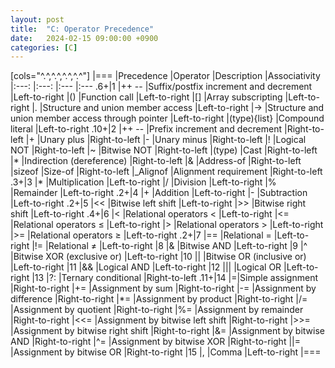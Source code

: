 ```yaml
---
layout: post
title:  "C: Operator Precedence"
date:   2024-02-15 09:00:00 +0900
categories: [C]
---
```


[cols="^.^,^.^,^.^,^.^"]
|===
|Precedence |Operator |Description |Associativity
|:---: |:---: |:--- |:---
.6+|1 |++ -- |Suffix/postfix increment and decrement |Left-to-right
|() |Function call |Left-to-right
|[] |Array subscripting |Left-to-right
|. |Structure and union member access |Left-to-right
|-> |Structure and union member access through pointer |Left-to-right
|(type){list} |Compound literal |Left-to-right
.10+|2 |++ -- |Prefix increment and decrement |Right-to-left
|+ |Unary plus |Right-to-left
|- |Unary minus |Right-to-left
|! |Logical NOT |Right-to-left
|~ |Bitwise NOT |Right-to-left
|(type) |Cast |Right-to-left
|* |Indirection (dereference) |Right-to-left
|& |Address-of |Right-to-left
|sizeof |Size-of |Right-to-left
|_Alignof |Alignment requirement |Right-to-left
.3+|3 |* |Multiplication |Left-to-right
|/ |Division |Left-to-right
|% |Remainder |Left-to-right
.2+|4 |+ |Addition |Left-to-right
|- |Subtraction |Left-to-right
.2+|5 |&#60;&#60; |Bitwise left shift |Left-to-right
|&#62;&#62; |Bitwise right shift |Left-to-right
.4+|6 |&#60; |Relational operators < |Left-to-right
|&#60;= |Relational operators ≤ |Left-to-right
|&#62; |Relational operators > |Left-to-right
|&#62;= |Relational operators ≥ |Left-to-right
.2+|7 |== |Relational = |Left-to-right
|!= |Relational ≠ |Left-to-right
|8 |& |Bitwise AND |Left-to-right
|9 |^ |Bitwise XOR (exclusive or) |Left-to-right
|10 |&#124; |Bitwise OR (inclusive or) |Left-to-right
|11 |&& |Logical AND |Left-to-right
|12 |&#124;&#124; |Logical OR |Left-to-right
|13 |?: |Ternary conditional |Right-to-left
.11+|14 |=|Simple assignment |Right-to-right
|+= |Assignment by sum |Right-to-right
|-= |Assignment by difference |Right-to-right
|*= |Assignment by product |Right-to-right
|/= |Assignment by quotient |Right-to-right
|%= |Assignment by remainder |Right-to-right
|&#60;&#60;= |Assignment by bitwise left shift |Right-to-right
|&#62;&#62;= |Assignment by bitwise right shift |Right-to-right
|&= |Assignment by bitwise AND |Right-to-right
|^= |Assignment by bitwise XOR |Right-to-right
|&#124;= |Assignment by bitwise OR |Right-to-right
|15 |, |Comma |Left-to-right
|===
